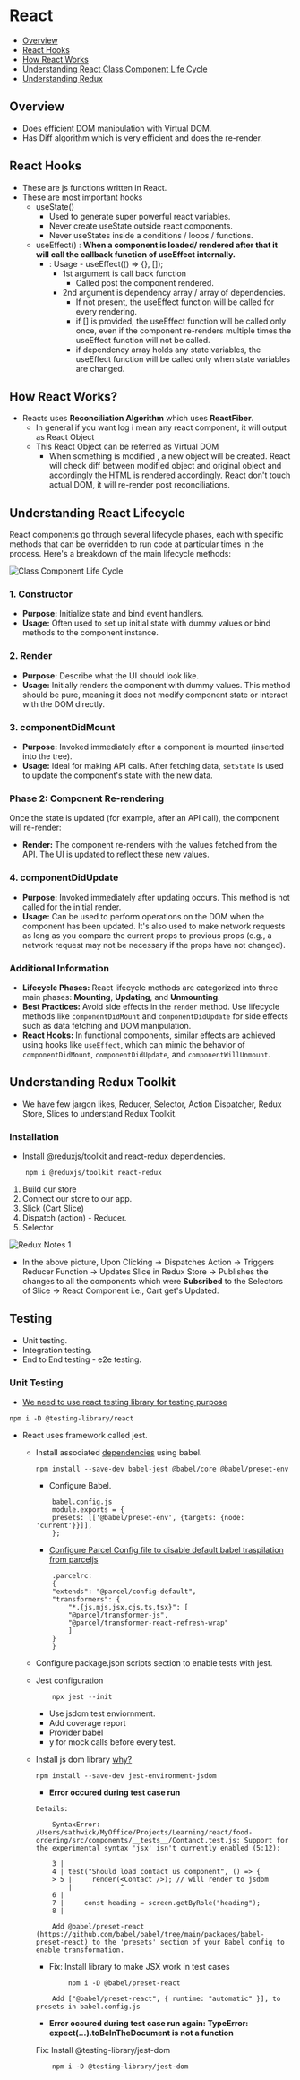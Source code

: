 # React

-   [Overview](https://github.com/sathwick18/react/tree/main?tab=readme-ov-file#overview)
-   [React Hooks](https://github.com/sathwick18/react/tree/main?tab=readme-ov-file#react-hooks)
-   [How React Works](https://github.com/sathwick18/react/tree/main?tab=readme-ov-file#how-react-works)
-   [Understanding React Class Component Life Cycle](https://github.com/sathwick18/react/tree/main?tab=readme-ov-file#understanding-react-lifecycle)
-   [Understanding Redux](https://github.com/sathwick18/react/tree/main?tab=readme-ov-file#understanding-redux-toolkit)

## Overview

-   Does efficient DOM manipulation with Virtual DOM.
-   Has Diff algorithm which is very efficient and does the re-render.

## React Hooks

-   These are js functions written in React.
-   These are most important hooks
    -   useState()
        -   Used to generate super powerful react variables.
        -   Never create useState outside react components.
        -   Never useStates inside a conditions / loops / functions.
    -   useEffect() : **When a component is loaded/ rendered after that it will call the callback function of useEffect internally.**
        -   : Usage - useEffect(() => {}, []);
            -   1st argument is call back function
                -   Called post the component rendered.
            -   2nd argument is dependency array / array of dependencies.
                -   If not present, the useEffect function will be called for every rendering.
                -   if [] is provided, the useEffect function will be called only once, even if the component re-renders multiple times the useEffect function will not be called.
                -   if dependency array holds any state variables, the useEffect function will be called only when state variables are changed.

## How React Works?

-   Reacts uses **Reconciliation Algorithm** which uses **ReactFiber**.
    -   In general if you want log <Body /> i mean any react component, it will output as React Object
    -   This React Object can be referred as Virtual DOM
        -   When something is modified , a new object will be created. React will check diff between modified object and original object and accordingly the HTML is rendered accordingly. React don't touch actual DOM, it will re-render post reconciliations.

## Understanding React Lifecycle

React components go through several lifecycle phases, each with specific methods that can be overridden to run code at particular times in the process. Here's a breakdown of the main lifecycle methods:

![Class Component Life Cycle](https://github.com/sathwick18/react/blob/main/food-ordering/public/react-class-component-life-Cycle.jpeg)

### **1. Constructor**

-   **Purpose:** Initialize state and bind event handlers.
-   **Usage:** Often used to set up initial state with dummy values or bind methods to the component instance.

### **2. Render**

-   **Purpose:** Describe what the UI should look like.
-   **Usage:** Initially renders the component with dummy values. This method should be pure, meaning it does not modify component state or interact with the DOM directly.

### **3. componentDidMount**

-   **Purpose:** Invoked immediately after a component is mounted (inserted into the tree).
-   **Usage:** Ideal for making API calls. After fetching data, `setState` is used to update the component's state with the new data.

### **Phase 2: Component Re-rendering**

Once the state is updated (for example, after an API call), the component will re-render:

-   **Render:** The component re-renders with the values fetched from the API. The UI is updated to reflect these new values.

### **4. componentDidUpdate**

-   **Purpose:** Invoked immediately after updating occurs. This method is not called for the initial render.
-   **Usage:** Can be used to perform operations on the DOM when the component has been updated. It's also used to make network requests as long as you compare the current props to previous props (e.g., a network request may not be necessary if the props have not changed).

### Additional Information

-   **Lifecycle Phases:** React lifecycle methods are categorized into three main phases: **Mounting**, **Updating**, and **Unmounting**.
-   **Best Practices:** Avoid side effects in the `render` method. Use lifecycle methods like `componentDidMount` and `componentDidUpdate` for side effects such as data fetching and DOM manipulation.
-   **React Hooks:** In functional components, similar effects are achieved using hooks like `useEffect`, which can mimic the behavior of `componentDidMount`, `componentDidUpdate`, and `componentWillUnmount`.

## Understanding Redux Toolkit

-   We have few jargon likes, Reducer, Selector, Action Dispatcher, Redux Store, Slices to understand Redux Toolkit.

### Installation

-   Install @reduxjs/toolkit and react-redux dependencies.

```
    npm i @reduxjs/toolkit react-redux
```

1. Build our store
2. Connect our store to our app.
3. Slick (Cart Slice)
4. Dispatch (action) - Reducer.
5. Selector

![Redux Notes 1](https://github.com/sathwick18/react/blob/main/food-ordering/public/Redux.jpeg)

-   In the above picture,
    Upon Clicking -> Dispatches Action -> Triggers Reducer Function -> Updates Slice in Redux Store -> Publishes the changes to all the components which were **Subsribed** to the Selectors of Slice -> React Component i.e., Cart get's Updated.

## Testing

-   Unit testing.
-   Integration testing.
-   End to End testing - e2e testing.

### Unit Testing

-   [We need to use react testing library for testing purpose](https://testing-library.com/docs/react-testing-library/intro/)

```
npm i -D @testing-library/react
```

-   React uses framework called jest.

    -   Install associated [dependencies](https://jestjs.io/docs/tutorial-react) using babel.

        ```
        npm install --save-dev babel-jest @babel/core @babel/preset-env
        ```

        -   Configure Babel.

        ```
            babel.config.js
            module.exports = {
            presets: [['@babel/preset-env', {targets: {node: 'current'}}]],
            };
        ```

        -   [Configure Parcel Config file to disable default babel traspilation from parceljs](https://parceljs.org/languages/javascript/#usage-with-other-tools)

        ```
            .parcelrc:
            {
            "extends": "@parcel/config-default",
            "transformers": {
                "*.{js,mjs,jsx,cjs,ts,tsx}": [
                "@parcel/transformer-js",
                "@parcel/transformer-react-refresh-wrap"
                ]
            }
            }
        ```

    -   Configure package.json scripts section to enable tests with jest.
    -   Jest configuration
        ```
            npx jest --init
        ```
        -   Use jsdom test enviornment.
        -   Add coverage report
        -   Provider babel
        -   y for mock calls before every test.
    -   Install js dom library [why?](https://testing-library.com/docs/react-testing-library/setup#jest-28)

        ```
        npm install --save-dev jest-environment-jsdom
        ```

        -   **Error occured during test case run**

        ```
        Details:

            SyntaxError: /Users/sathwick/MyOffice/Projects/Learning/react/food-ordering/src/components/__tests__/Contanct.test.js: Support for the experimental syntax 'jsx' isn't currently enabled (5:12):

            3 |
            4 | test("Should load contact us component", () => {
            > 5 |     render(<Contact />); // will render to jsdom
                |            ^
            6 |
            7 |     const heading = screen.getByRole("heading");
            8 |

            Add @babel/preset-react (https://github.com/babel/babel/tree/main/packages/babel-preset-react) to the 'presets' section of your Babel config to enable transformation.
        ```

        -   Fix: Install library to make JSX work in test cases
        ```
        	    npm i -D @babel/preset-react
        ```

        ```
            Add ["@babel/preset-react", { runtime: "automatic" }], to presets in babel.config.js
        ```

        -   **Error occured during test case run again: TypeError: expect(...).toBeInTheDocument is not a function**

        Fix: Install @testing-library/jest-dom

        ```
        	npm i -D @testing-library/jest-dom

        ```
